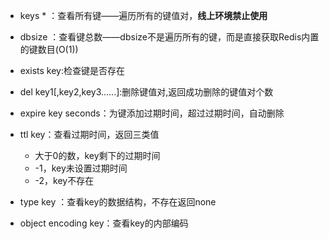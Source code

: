 * keys * ：查看所有键——遍历所有的键值对，**线上环境禁止使用**   
* dbsize ：查看键总数——dbsize不是遍历所有的键，而是直接获取Redis内置的键数目(O(1))
* exists key:检查键是否存在 
* del key1[,key2,key3......]:删除键值对,返回成功删除的键值对个数    
* expire key seconds：为键添加过期时间，超过过期时间，自动删除  
* ttl key：查看过期时间，返回三类值  
   * 大于0的数，key剩下的过期时间  
   * -1，key未设置过期时间
   * -2，key不存在    
    
* type key ：查看key的数据结构，不存在返回none  
* object encoding key：查看key的内部编码

